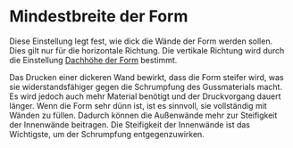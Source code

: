 Mindestbreite der Form
====
Diese Einstellung legt fest, wie dick die Wände der Form werden sollen. Dies gilt nur für die horizontale Richtung. Die vertikale Richtung wird durch die Einstellung [Dachhöhe der Form](mold_roof_height.md) bestimmt.

Das Drucken einer dickeren Wand bewirkt, dass die Form steifer wird, was sie widerstandsfähiger gegen die Schrumpfung des Gussmaterials macht. Es wird jedoch auch mehr Material benötigt und der Druckvorgang dauert länger. Wenn die Form sehr dünn ist, ist es sinnvoll, sie vollständig mit Wänden zu füllen. Dadurch können die Außenwände mehr zur Steifigkeit der Innenwände beitragen. Die Steifigkeit der Innenwände ist das Wichtigste, um der Schrumpfung entgegenzuwirken.